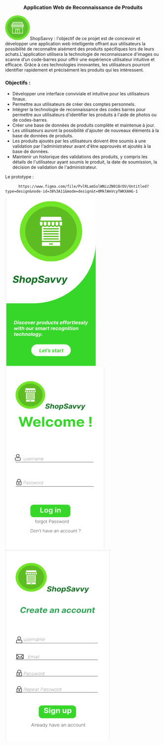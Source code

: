 <h3 align="center" color="#C70608">  Application Web de Reconnaissance de Produits </h3>
<p><img src="app/assets/store.png" width="80" height="80">ShopSavvy : l'objectif de ce projet est de concevoir et développer une application web intelligente offrant aux utilisateurs la possibilité de reconnaître aisément des produits spécifiques lors de leurs achats.L'application utilisera la technologie de reconnaissance d'images ou scanne d’un code-barres pour offrir une expérience utilisateur intuitive et efficace. Grâce à ces technologies innovantes, les utilisateurs pourront identifier rapidement et précisément les produits qui les intéressent. </p>
<h3 align="left"  color="#C70608">Objectifs :</h3>
<ul>
  <li> Développer une interface conviviale et intuitive pour les utilisateurs finaux.</li>
  <li>Permettre aux utilisateurs de créer des comptes personnels.</i>
  <li>Intégrer la technologie de reconnaissance des codes barres pour permettre aux utilisateurs d'identifier les produits à l'aide de photos ou de codes-barres.</li>
  <li>Créer une base de données de produits complète et maintenue à jour. </li>
  <li>Les utilisateurs auront la possibilité d'ajouter de nouveaux éléments à la base de données de produits.</li>
  <li>Les produits ajoutés par les utilisateurs doivent être soumis à une validation par l'administrateur avant d'être approuvés et ajoutés à la base de données.</li>
  <li>Maintenir un historique des validations des produits, y compris les détails de l'utilisateur ayant soumis le produit, la date de soumission, la décision de validation de l'administrateur. </li>
</ul>
  Le prototype : 


          https://www.figma.com/file/PvlRLamSolWNizZN018rDV/Untitled?type=design&node-id=38%3A11&mode=design&t=0MklWeVcyTWKXAHG-1
 <img src="app/assets/1.PNG">
 <img src="app/assets/2.PNG">
 <img src="app/assets/3.PNG">

